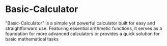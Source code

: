 # Basic-Calculator
 "Basic-Calculator" is a simple yet powerful calculator built for easy and straightforward use. Featuring essential arithmetic functions, it serves as a foundation for more advanced calculators or provides a quick solution for basic mathematical tasks
